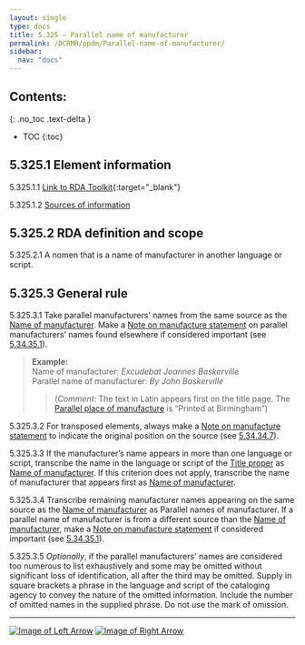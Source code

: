 ```yaml
---
layout: single
type: docs
title: 5.325 — Parallel name of manufacturer
permalink: /DCRMR/ppdm/Parallel-name-of-manufacturer/
sidebar:
  nav: "docs"
---
```


## Contents:
{: .no_toc .text-delta }

- TOC
{:toc}

## 5.325.1 Element information

<a name="5.325.1.1">5.325.1.1</a> [Link to RDA Toolkit](https://access.rdatoolkit.org/Content/Index?externalId=en-US_ala-61a1d2e6-9672-36d4-a7b5-c1e37f685797){:target="_blank"}

<a name="5.325.1.2">5.325.1.2</a> [Sources of information](/DCRMR/ppdm/#5011-sources-of-information)

## 5.325.2 RDA definition and scope

<a name="5.325.2.1">5.325.2.1</a> A nomen that is a name of manufacturer in another language or script.

## 5.325.3 General rule

<a name="5.325.3.1">5.325.3.1</a> Take parallel manufacturers’ names from the same source as the [Name of manufacturer](/DCRMR/ppdm/Name-of-manufacturer/). Make a [Note on manufacture statement](/DCRMR/ppdm/Note-on-manufacture-statement/) on parallel manufacturers’ names found elsewhere if considered important (see [5.34.35.1](/DCRMR/ppdm/Note-on-manufacture-statement/#5.34.35.1)).

>**Example:**  
>Name of manufacturer: <CITE>Excudebat Joannes Baskerville</CITE>  
>Parallel name of manufacturer: <CITE>By John Baskerville</CITE>  
>>(*Comment*: The text in Latin appears first on the title page. The [Parallel place of manufacture](/DCRMR/ppdm/Parallel-place-of-manufacture/) is “Printed at Birmingham”)

<a name="5.325.3.2">5.325.3.2</a> For transposed elements, always make a [Note on manufacture statement](/DCRMR/ppdm/Note-on-manufacture-statement/) to indicate the original position on the source (see [5.34.34.7](/DCRMR/ppdm/Note-on-manufacture-statement/#5.34.34.7)). 

<a name="5.325.3.3">5.325.3.3</a> If the manufacturer’s name  appears in more than one language or script, transcribe the name in the language or script of the [Title proper](/DCRMR/title/Title-proper) as [Name of manufacturer](/DCRMR/ppdm/Name-of-manufacturer/). If this criterion does not apply, transcribe the name of manufacturer that appears first as [Name of manufacturer](/DCRMR/ppdm/Name-of-manufacturer/).

<a name="5.325.3.4">5.325.3.4</a> Transcribe remaining manufacturer names appearing on the same source as the [Name of manufacturer](/DCRMR/ppdm/Name-of-manufacturer/) as Parallel names of manufacturer. If a parallel name of manufacturer is from a different source than the [Name of manufacturer](/DCRMR/ppdm/Name-of-manufacturer/), make a [Note on manufacture statement](/DCRMR/ppdm/Note-on-manufacture-statement/) if considered important (see [5.34.35.1](/DCRMR/ppdm/Note-on-manufacture-statement/#5.34.35.1)).

<a name="5.325.3.5">5.325.3.5</a> *Optionally*, if the parallel manufacturers' names are considered too numerous to list exhaustively and some may be omitted without significant loss of identification, all after the third may be omitted. Supply in square brackets a phrase in the language and script of the cataloging agency to convey the nature of the omitted information. Include the number of omitted names in the supplied phrase. Do not use the mark of omission.

---

[![Image of Left Arrow](https://rbms-bsc.github.io/DCRMR/assets/pictures/navigation/Arrow_Left.png "5.32 — Name of manufacturer")](/DCRMR/ppdm/Name-of-manufacturer/) [![Image of Right Arrow](https://rbms-bsc.github.io/DCRMR/assets/pictures/navigation/Arrow_Right.png "5.33 — Date of manufacture")](/DCRMR/ppdm/Date-of-manufacture/)
